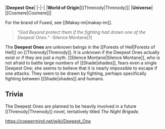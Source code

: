 |**Deepest One**|
|-|-|
|**World of Origin**|[[Threnody\|Threnody]]|
|**Universe**|[[Cosmere\|Cosmere]]|

For the brand of Fused, see [[Makay-im\|makay-im]].
>“*God Beyond protect them if the fighting had drawn one of the Deepest Ones.*”
\-Silence Montane[1]


The **Deepest Ones** are unknown beings in the [[Forests of Hell\|Forests of Hell]] on [[Threnody\|Threnody]].
It is unknown if the Deepest Ones actually exist or if they are just a myth. [[Silence Montane\|Silence Montane]], who is not afraid to battle large numbers of [[Shade\|shades]], fears even a single Deepest One; she seems to believe that it is nearly impossible to escape if one attacks. They seem to be drawn by fighting, perhaps specifically fighting between [[Shade\|shades]] and humans.

## Trivia
The Deepest Ones are planned to be heavily involved in a future [[Threnody\|Threnody]] novel, tentatively titled *The Night Brigade*.


https://coppermind.net/wiki/Deepest_One